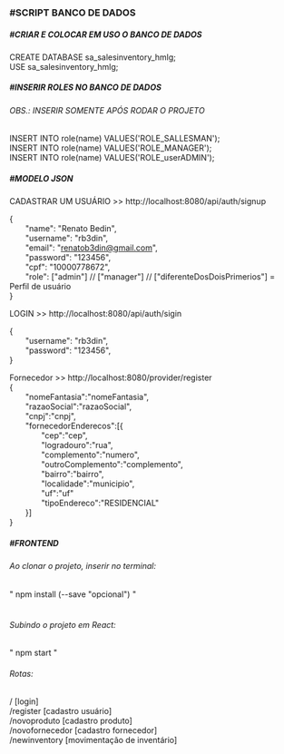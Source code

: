 <h3>#SCRIPT BANCO DE DADOS</h3>
<h5>#CRIAR E COLOCAR EM USO O BANCO DE DADOS</h5>
CREATE DATABASE sa_salesinventory_hmlg;</br>
USE sa_salesinventory_hmlg;
<h5>#INSERIR ROLES NO BANCO DE DADOS</h5>
<h6>OBS.: INSERIR SOMENTE APÓS RODAR O PROJETO</h6>
INSERT INTO role(name) VALUES('ROLE_SALLESMAN');</br>
INSERT INTO role(name) VALUES('ROLE_MANAGER');</br>
INSERT INTO role(name) VALUES('ROLE_userADMIN');</br>


<h5>#MODELO JSON</h5>

CADASTRAR UM USUÁRIO >>  http://localhost:8080/api/auth/signup</br>

{</br>
	&emsp;&emsp;"name": "Renato Bedin",</br>
	&emsp;&emsp;"username": "rb3din",</br>
	&emsp;&emsp;"email": "renatob3din@gmail.com",</br>
	&emsp;&emsp;"password": "123456",</br>
	&emsp;&emsp;"cpf": "10000778672",</br>
	&emsp;&emsp;"role": ["admin"] // ["manager"] // ["diferenteDosDoisPrimerios"] = Perfil de usuário </br>
}


LOGIN >>  http://localhost:8080/api/auth/sigin</br>

{</br>
	&emsp;&emsp;"username": "rb3din",</br>
	&emsp;&emsp;"password": "123456",</br>
}</br>

Fornecedor >> http://localhost:8080/provider/register </br>
{</br>
&emsp;&emsp;"nomeFantasia":"nomeFantasia",</br>
&emsp;&emsp;"razaoSocial":"razaoSocial",</br>
&emsp;&emsp;"cnpj":"cnpj",</br>
&emsp;&emsp;"fornecedorEnderecos":[{</br>
&emsp;&emsp;&emsp;&emsp;"cep":"cep",</br>
&emsp;&emsp;&emsp;&emsp;"logradouro":"rua",</br>
&emsp;&emsp;&emsp;&emsp;"complemento":"numero",</br>
&emsp;&emsp;&emsp;&emsp;"outroComplemento":"complemento",</br>
&emsp;&emsp;&emsp;&emsp;"bairro":"bairro",</br>
&emsp;&emsp;&emsp;&emsp;"localidade":"municipio",</br>
&emsp;&emsp;&emsp;&emsp;"uf":"uf"</br>
&emsp;&emsp;&emsp;&emsp;"tipoEndereco":"RESIDENCIAL"</br>
&emsp;&emsp;}]</br>
}</br>


</p>


<h5>#FRONTEND</h5>
<h6>Ao clonar o projeto, inserir no terminal:</h6> 
" npm install (--save "opcional") " </br></br>

<h6>Subindo o projeto em React:</h6> 
" npm start "</br>

<h6>Rotas:</h6> 
/                     [login]</br>
/register             [cadastro usuário]</br>
/novoproduto          [cadastro produto]</br>
/novofornecedor       [cadastro fornecedor]</br>
/newinventory         [movimentação de inventário]</br>
